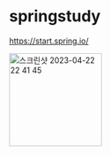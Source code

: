 # springstudy

https://start.spring.io/

<img width="168" alt="스크린샷 2023-04-22 22 41 45" src="https://user-images.githubusercontent.com/53183320/233788404-876132fd-8e61-4279-ab75-d7d24bafca6d.png">
